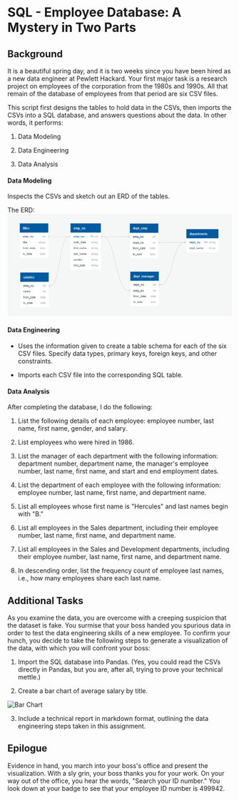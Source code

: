 # SQL - Employee Database: A Mystery in Two Parts



## Background

It is a beautiful spring day, and it is two weeks since you have been hired as a new data engineer at Pewlett Hackard. Your first major task is a research project on employees of the corporation from the 1980s and 1990s. All that remain of the database of employees from that period are six CSV files.

This script first designs the tables to hold data in the CSVs, then imports the CSVs into a SQL database, and answers questions about the data. In other words, it performs:

1. Data Modeling

2. Data Engineering

3. Data Analysis


#### Data Modeling

Inspects the CSVs and sketch out an ERD of the tables.

The ERD:
![ERD](EmployeeSQL/sql-challenge_Employees_ERD.png)

#### Data Engineering

* Uses the information given to create a table schema for each of the six CSV files. Specify data types, primary keys, foreign keys, and other constraints.

* Imports each CSV file into the corresponding SQL table.

#### Data Analysis

After completing the database, I do the following:

1. List the following details of each employee: employee number, last name, first name, gender, and salary.

2. List employees who were hired in 1986.

3. List the manager of each department with the following information: department number, department name, the manager's employee number, last name, first name, and start and end employment dates.

4. List the department of each employee with the following information: employee number, last name, first name, and department name.

5. List all employees whose first name is "Hercules" and last names begin with "B."

6. List all employees in the Sales department, including their employee number, last name, first name, and department name.

7. List all employees in the Sales and Development departments, including their employee number, last name, first name, and department name.

8. In descending order, list the frequency count of employee last names, i.e., how many employees share each last name.

## Additional Tasks

As you examine the data, you are overcome with a creeping suspicion that the dataset is fake. You surmise that your boss handed you spurious data in order to test the data engineering skills of a new employee. To confirm your hunch, you decide to take the following steps to generate a visualization of the data, with which you will confront your boss:

1. Import the SQL database into Pandas. (Yes, you could read the CSVs directly in Pandas, but you are, after all, trying to prove your technical mettle.) 

2. Create a bar chart of average salary by title.

![Bar Chart](sql-challenge_SalaryVsTitle.png)

3. Include a technical report in markdown format, outlining the data engineering steps taken in this assignment.

## Epilogue

Evidence in hand, you march into your boss's office and present the visualization. With a sly grin, your boss thanks you for your work. On your way out of the office, you hear the words, "Search your ID number." You look down at your badge to see that your employee ID number is 499942.

